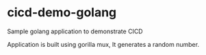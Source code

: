 # cicd-demo-golang
Sample golang application to demonstrate CICD

Application is built using gorilla mux, It generates a random number.